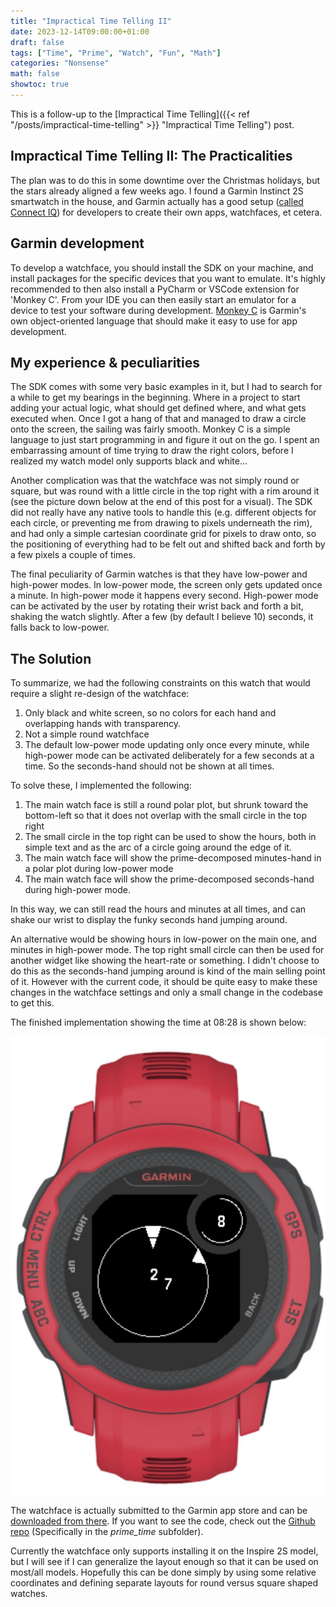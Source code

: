 ```yaml
---
title: "Impractical Time Telling II"
date: 2023-12-14T09:00:00+01:00
draft: false
tags: ["Time", "Prime", "Watch", "Fun", "Math"]
categories: "Nonsense"
math: false
showtoc: true
---
```


This is a follow-up to the [Impractical Time Telling]({{< ref "/posts/impractical-time-telling" >}} "Impractical Time Telling") post.

## Impractical Time Telling II: The Practicalities

The plan was to do this in some downtime over the Christmas holidays, but the stars already aligned a few weeks ago. I found a Garmin Instinct 2S smartwatch in the house, and Garmin actually has a good setup ([called Connect IQ](https://developer.garmin.com/connect-iq/overview/)) for developers to create their own apps, watchfaces, et cetera. 

## Garmin development

To develop a watchface, you should install the SDK on your machine, and install packages for the specific devices that you want to emulate. It's highly recommended to then also install a PyCharm or VSCode extension for 'Monkey C'. From your IDE you can then easily start an emulator for a device to test your software during development. [Monkey C](https://developer.garmin.com/connect-iq/monkey-c/) is Garmin's own object-oriented language that should make it easy to use for app development.

## My experience & peculiarities

The SDK comes with some very basic examples in it, but I had to search for a while to get my bearings in the beginning. Where in a project to start adding your actual logic, what should get defined where, and what gets executed when. Once I got a hang of that and managed to draw a circle onto the screen, the sailing was fairly smooth. Monkey C is a simple language to just start programming in and figure it out on the go. I spent an embarrassing amount of time trying to draw the right colors, before I realized my watch model only supports black and white...

Another complication was that the watchface was not simply round or square, but was round with a little circle in the top right with a rim around it (see the picture down below at the end of this post for a visual). The SDK did not really have any native tools to handle this (e.g. different objects for each circle, or preventing me from drawing to pixels underneath the rim), and had only a simple cartesian coordinate grid for pixels to draw onto, so the positioning of everything had to be felt out and shifted back and forth by a few pixels a couple of times.

The final peculiarity of Garmin watches is that they have low-power and high-power modes. In low-power mode, the screen only gets updated once a minute. In high-power mode it happens every second. High-power mode can be activated by the user by rotating their wrist back and forth a bit, shaking the watch slightly. After a few (by default I believe 10) seconds, it falls back to low-power.

## The Solution

To summarize, we had the following constraints on this watch that would require a slight re-design of the watchface:
1. Only black and white screen, so no colors for each hand and overlapping hands with transparency.
2. Not a simple round watchface
3. The default low-power mode updating only once every minute, while high-power mode can be activated deliberately for a few seconds at a time. So the seconds-hand should not be shown at all times.

To solve these, I implemented the following:
1. The main watch face is still a round polar plot, but shrunk toward the bottom-left so that it does not overlap with the small circle in the top right
2. The small circle in the top right can be used to show the hours, both in simple text and as the arc of a circle going around the edge of it.
3. The main watch face will show the prime-decomposed minutes-hand in a polar plot during low-power mode
4. The main watch face will show the prime-decomposed seconds-hand during high-power mode.

In this way, we can still read the hours and minutes at all times, and can shake our wrist to display the funky seconds hand jumping around.

An alternative would be showing hours in low-power on the main one, and minutes in high-power mode. The top right small circle can then be used for another widget like showing the heart-rate or something. I didn't choose to do this as the seconds-hand jumping around is kind of the main selling point of it. However with the current code, it should be quite easy to make these changes in the watchface settings and only a small change in the codebase to get this.

The finished implementation showing the time at 08:28 is shown below:

![Garmin watchface screencapture](images/garmin_prime_time_8_28.JPG)

The watchface is actually submitted to the Garmin app store and can be [downloaded from there](https://apps.garmin.com/en-US/apps/a1447c12-44e6-4546-8552-de22f06e2170). If you want to see the code, check out the [Github repo](https://github.com/jbukala/prime_time) (Specifically in the *prime_time* subfolder). 

Currently the watchface only supports installing it on the Inspire 2S model, but I will see if I can generalize the layout enough so that it can be used on most/all models. Hopefully this can be done simply by using some relative coordinates and defining separate layouts for round versus square shaped watches.
